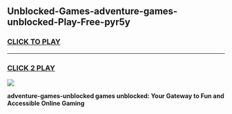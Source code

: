 
## Unblocked-Games-adventure-games-unblocked-Play-Free-pyr5y
<h3>
<a href="https://premium76.site?title=adventure-games-unblocked&ref=23A">CLICK TO PLAY</a></h3>
<hr>

<h3>
<a href="https://premium76.site?title=adventure-games-unblocked&ref=23A">CLICK 2 PLAY</a>
  
</h3>

<a href="https://premium76.site?title=adventure-games-unblocked&ref=23A"><img src="https://clearcache.store/games.png"></a>


**adventure-games-unblocked games unblocked: Your Gateway to Fun and Accessible Online Gaming**
